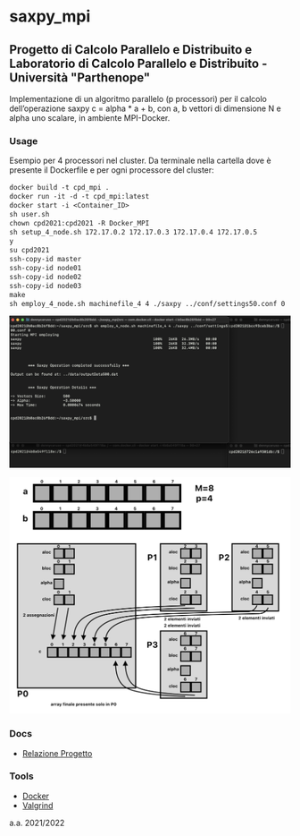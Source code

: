 # saxpy_mpi

## Progetto di Calcolo Parallelo e Distribuito e Laboratorio di Calcolo Parallelo e Distribuito - Università "Parthenope"

Implementazione di un algoritmo parallelo (p processori) per il calcolo dell’operazione saxpy c = alpha * a + b, 
con a, b vettori di dimensione N e alpha uno scalare, in ambiente MPI-Docker.

### Usage
Esempio per 4 processori nel cluster. Da terminale nella cartella dove è presente il Dockerfile e per ogni processore del cluster:

```
docker build -t cpd_mpi .
docker run -it -d -t cpd_mpi:latest
docker start -i <Container_ID>
sh user.sh
chown cpd2021:cpd2021 -R Docker_MPI
sh setup_4_node.sh 172.17.0.2 172.17.0.3 172.17.0.4 172.17.0.5
y
su cpd2021
ssh-copy-id master
ssh-copy-id node01
ssh-copy-id node02
ssh-copy-id node03
make
sh employ_4_node.sh machinefile_4 4 ./saxpy ../conf/settings50.conf 0
```

![screen](https://github.com/dennewbie/saxpy_mpi/blob/main/img/screen.png)

![results_collection](https://github.com/dennewbie/saxpy_mpi/blob/main/img/approccio_parallelo_saxpy_mpi.png)



### Docs
- [Relazione Progetto](https://github.com/dennewbie/saxpy_mpi/blob/main/doc/relazione_saxpy_mpi.pdf)



### Tools
- [Docker](https://www.docker.com/)
- [Valgrind](https://valgrind.org/)



a.a. 2021/2022
